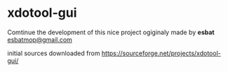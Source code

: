 # xdotool-gui

Comtinue the development of this nice project ogiginaly made by **esbat** <esbatmop@gmail.com>


initial sources downloaded from https://sourceforge.net/projects/xdotool-gui/